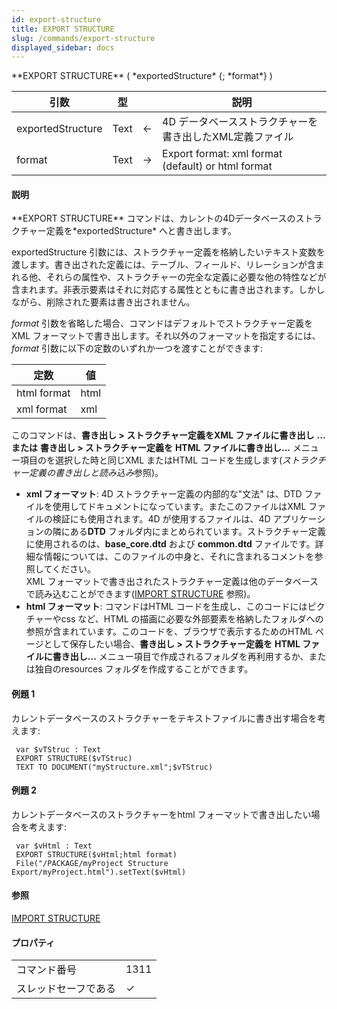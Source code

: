 ```yaml
---
id: export-structure
title: EXPORT STRUCTURE
slug: /commands/export-structure
displayed_sidebar: docs
---
```


<!--REF #_command_.EXPORT STRUCTURE.Syntax-->**EXPORT STRUCTURE** ( *exportedStructure* {; *format*} )<!-- END REF-->
<!--REF #_command_.EXPORT STRUCTURE.Params-->
| 引数 | 型 |  | 説明 |
| --- | --- | --- | --- |
| exportedStructure | Text | &#8592; | 4D データベースストラクチャーを書き出したXML定義ファイル |
| format | Text | &#8594;  | Export format: xml format (default) or html format |

<!-- END REF-->

#### 説明 

<!--REF #_command_.EXPORT STRUCTURE.Summary-->**EXPORT STRUCTURE** コマンドは、カレントの4Dデータベースのストラクチャー定義を*exportedStructure* へと書き出します。<!-- END REF-->

exportedStructure 引数には、ストラクチャー定義を格納したいテキスト変数を渡します。書き出された定義には、テーブル、フィールド、リレーションが含まれる他、それらの属性や、ストラクチャーの完全な定義に必要な他の特性などが含まれます。非表示要素はそれに対応する属性とともに書き出されます。しかしながら、削除された要素は書き出されません。

*format* 引数を省略した場合、コマンドはデフォルトでストラクチャー定義をXML フォーマットで書き出します。それ以外のフォーマットを指定するには、*format* 引数に以下の定数のいずれか一つを渡すことができます:

| 定数          | 値    |
| ----------- | ---- |
| html format | html |
| xml format  | xml  |

このコマンドは、**書き出し > ストラクチャー定義をXML ファイルに書き出し** **... または** **書き出し > ストラクチャー定義を** **HTML ファイルに書き出し...** メニュー項目のを選択した時と同じXML またはHTML コードを生成します(*ストラクチャー定義の書き出しと読み込み*参照)。

* **xml フォーマット**: 4D ストラクチャー定義の内部的な"文法" は、DTD ファイルを使用してドキュメントになっています。またこのファイルはXML ファイルの検証にも使用されます。4D が使用するファイルは、4D アプリケーションの隣にある**DTD** フォルダ内にまとめられています。ストラクチャー定義に使用されるのは、**base\_core.dtd** および **common.dtd** ファイルです。詳細な情報については、このファイルの中身と、それに含まれるコメントを参照してください。  
XML フォーマットで書き出されたストラクチャー定義は他のデータベースで読み込むことができます([IMPORT STRUCTURE](import-structure.md) 参照)。
* **html フォーマット**: コマンドはHTML コードを生成し、このコードにはピクチャーやcss など、HTML の描画に必要な外部要素を格納したフォルダへの参照が含まれています。このコードを、ブラウザで表示するためのHTML ページとして保存したい場合、**書き出し > ストラクチャー定義を** **HTML ファイルに書き出し...** メニュー項目で作成されるフォルダを再利用するか、または独自のresources フォルダを作成することができます。

#### 例題 1 

カレントデータベースのストラクチャーをテキストファイルに書き出す場合を考えます:

```4d
 var $vTStruc : Text
 EXPORT STRUCTURE($vTStruc)
 TEXT TO DOCUMENT("myStructure.xml";$vTStruc)
```

#### 例題 2 

カレントデータベースのストラクチャーをhtml フォーマットで書き出したい場合を考えます:

```4d
 var $vHtml : Text
 EXPORT STRUCTURE($vHtml;html format)
 File("/PACKAGE/myProject Structure Export/myProject.html").setText($vHtml)
```

#### 参照 

[IMPORT STRUCTURE](import-structure.md)  

#### プロパティ

|  |  |
| --- | --- |
| コマンド番号 | 1311 |
| スレッドセーフである | &check; |


